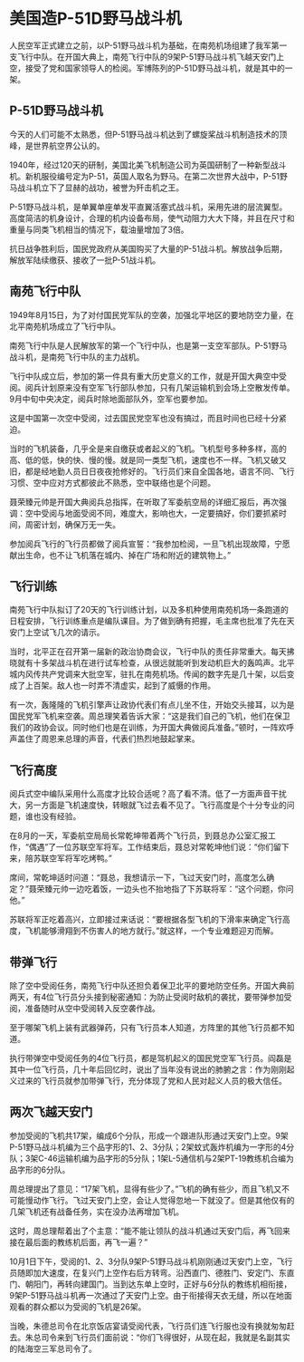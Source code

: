 # 美国造P-51D野马战斗机

人民空军正式建立之前，以P-51野马战斗机为基础，在南苑机场组建了我军第一支飞行中队。在开国大典上，南苑飞行中队的9架P-51野马战斗机飞越天安门上空，接受了党和国家领导人的检阅。军博陈列的P-51D野马战斗机，就是其中的一架。

## P-51D野马战斗机

今天的人们可能不太熟悉，但P-51野马战斗机达到了螺旋桨战斗机制造技术的顶峰，是世界航空界公认的。

1940年，经过120天的研制，美国北美飞机制造公司为英国研制了一种新型战斗机。新机服役编号定为P-51，英国人取名为野马。在第二次世界大战中，P-51野马战斗机立下了显赫的战功，被誉为歼击机之王。

P-51野马战斗机，是单翼单座单发平直翼活塞式战斗机，采用先进的层流翼型。高度简洁的机身设计，合理的机内设备布局，使气动阻力大大下降，并且在尺寸和重量与同类飞机相当的情况下，载油量增加了3倍。

抗日战争胜利后，国民党政府从美国购买了大量的P-51战斗机。解放战争后期，解放军陆续缴获、接收了一批P-51战斗机。

## 南苑飞行中队

1949年8月15日，为了对付国民党军队的空袭，加强北平地区的要地防空力量，在北平南苑机场成立了飞行中队。

南苑飞行中队是人民解放军的第一个飞行中队，也是第一支空军部队。P-51野马战斗机，是南苑飞行中队的主力战机。

飞行中队成立后，参加的第一件具有重大历史意义的工作，就是开国大典空中受阅。阅兵计划原来没有空军飞行部队参加，只有几架运输机到会场上空散发传单。9月中旬中央决定，阅兵时除地面部队外，空军也要参加。

这是中国第一次空中受阅，过去国民党空军也没有搞过，而且时间也已经十分紧迫。

当时的飞机装备，几乎全是来自缴获或者起义的飞机。飞机型号多种多样，高的高、低的低，快的快、慢的慢。就是同一类型飞机，速度也不一样。飞机又破又旧，都是经地勤人员日日夜夜抢修好的。飞行员们来自全国各地，语言不同、飞行习惯、空中应对方式都彼此不熟悉，空中联络也是个问题。

聂荣臻元帅是开国大典阅兵总指挥，在听取了军委航空局的详细汇报后，再次强调：空中受阅与地面受阅不同，难度大，影响也大，一定要搞好，你们要抓紧时间，周密计划，确保万无一失。

参加阅兵飞行的飞行员都做了阅兵宣誓：“我参加检阅，一旦飞机出现故障，宁愿献出生命，也不让飞机落在城内、掉在广场和附近的建筑物上。”

## 飞行训练

南苑飞行中队拟订了20天的飞行训练计划，以及多机种使用南苑机场一条跑道的日程安排，飞行训练重点是编队课目。为了做到确有把握，毛主席也批准了先在天安门上空试飞几次的请示。

当时，北平正在召开第一届新的政治协商会议，飞行中队的责任非常重大。每天拂晓就有十多架战斗机在进行试车检查，从很远就能听到发动机巨大的轰鸣声。北平城内风传共产党调来大批空军，驻扎在南苑机场。传闻的数字先是几十架，以后变成了上百架。敌人也一时弄不清虚实，起到了威慑的作用。

有一次，轰隆隆的飞机引擎声让政协代表们有点儿坐不住，开始交头接耳，以为是国民党军飞机来空袭。周总理笑着告诉大家：“这是我们自己的飞机，他们在保卫我们的政协会议。同时他们也是在训练，为开国大典做阅兵准备。”顿时，一阵欢呼声盖住了周恩来总理的声音，代表们热烈地鼓起掌来。

## 飞行高度

阅兵式空中编队采用什么高度才比较合适呢？高了看不清。低了一方面声音干扰大，另一方面是飞机速度快，转眼就飞过去看不见了。飞行高度是个十分专业的问题，谁也没有经验。

在8月的一天，军委航空局局长常乾坤带着两个飞行员，到聂总办公室汇报工作，“偶遇”了一位苏联空军将军。工作结束后，聂总对常乾坤他们说：“你们留下来，陪苏联空军将军吃烤鸭。”

席间，常乾坤适时问道：“聂总，我想请示一下，飞过天安门时，高度怎么确定？”聂荣臻元帅一边吃着饭，一边头也不抬地指了下苏联将军：“这个问题，你问他。”

苏联将军正吃着高兴，立即接过来话说：“要根据各型飞机的下滑率来确定飞行高度，飞机能够滑翔到不伤害人的地方就行。”就这样，一个专业难题迎刃而解。

## 带弹飞行

除了空中受阅任务，南苑飞行中队还担负着保卫北平的要地防空任务。开国大典前两天，有4位飞行员分头接到秘密通知：为防止受阅时敌机的袭扰，要带弹参加受阅，准备随时从空中受阅转入反空袭作战。

至于哪架飞机上装有武器弹药，只有飞行员本人知道，方阵里的其他飞行员都不知道。

执行带弹空中受阅任务的4位飞行员，都是驾机起义的国民党空军飞行员。阎磊是其中一位飞行员，几十年后回忆时，说出了当年没有说出的肺腑之言：作为刚刚起义过来的飞行员就参加带弹飞行，充分体现了党和人民对起义人员的极大信任。

## 两次飞越天安门

参加受阅的飞机共17架，编成6个分队，形成一个跟进队形通过天安门上空。9架P-51野马战斗机编为三个品字形的1、2、3分队；2架蚊式轰炸机编为一字形的4分队；3架C-46运输机编为品字形的5分队；1架L-5通信机与2架PT-19教练机合编为品字形的6分队。

周总理提出了意见：“17架飞机，显得有些少了。”飞机的确有些少，而且飞机又不可能慢动作飞行。飞过天安门上空，会让人觉得忽地一下就没了。但是其他仅有的几架飞机还有战备任务，实在没办法再增加飞机。

这时，周总理帮着出了个主意：“能不能让领队的战斗机通过天安门后，再飞回来接在最后面的教练机后面，再飞一遍？”

10月1日下午，受阅的1、2、3分队9架P-51野马战斗机刚刚通过天安门上空，飞行员随即加大速度，在复兴门上空作右后方转弯。沿西直门、德胜门、安定门、东直门、朝阳门，再转向建国门。当到达东单上空时，正好与6分队的教练机相衔接，9架P-51野马战斗机再一次通过了天安门上空。由于衔接得天衣无缝，所以在地面观看的群众都以为受阅的飞机是26架。

当晚，朱德总司令在北京饭店宴请受阅代表，飞行员们连飞行服也没有换就匆匆赶去。朱总司令来到飞行员们面前说：“你们飞得很好，从现在起，我就是名副其实的陆海空三军总司令了。